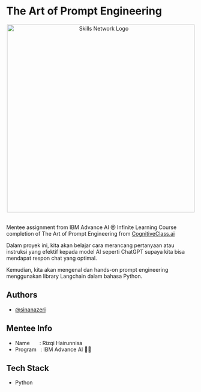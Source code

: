 # The Art of Prompt Engineering

<center>
<img src="https://cf-courses-data.s3.us.cloud-object-storage.appdomain.cloud/IBMSkillsNetwork-GPXX0TGVEN/images/art%20of%20prompt%20eng.jpeg" width="500" alt="Skills Network Logo"></center>
  
<br>Mentee assignment from IBM Advance AI @ Infinite Learning Course completion of The Art of Prompt Engineering from [CognitiveClass.ai](https://cognitiveclass.ai/courses/course-v1:IBMSkillsNetwork+GPXX0TGVEN+v1)

Dalam proyek ini, kita akan belajar cara merancang pertanyaan atau instruksi yang efektif kepada model AI seperti ChatGPT supaya kita bisa mendapat respon chat yang optimal.

Kemudian, kita akan mengenal dan hands-on prompt engineering menggunakan library Langchain dalam bahasa Python. </br>


## Authors

- [@sinanazeri](https://github.com/sinanazeri)


## Mentee Info
- Name      &ensp; &ensp; : Rizqi Hairunnisa
- Program   &ensp;: IBM Advance AI 🤖🌊
## Tech Stack

- Python
